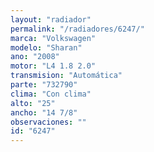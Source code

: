 ```yaml
---
layout: "radiador"
permalink: "/radiadores/6247/"
marca: "Volkswagen"
modelo: "Sharan"
ano: "2008"
motor: "L4 1.8 2.0"
transmision: "Automática"
parte: "732790"
clima: "Con clima"
alto: "25"
ancho: "14 7/8"
observaciones: ""
id: "6247"
---
```


